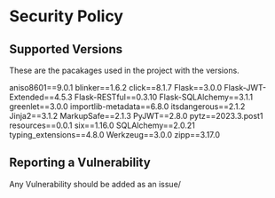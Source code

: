 # Security Policy

## Supported Versions

These are the pacakages used in the project with the versions.

aniso8601==9.0.1
blinker==1.6.2
click==8.1.7
Flask==3.0.0
Flask-JWT-Extended==4.5.3
Flask-RESTful==0.3.10
Flask-SQLAlchemy==3.1.1
greenlet==3.0.0
importlib-metadata==6.8.0
itsdangerous==2.1.2
Jinja2==3.1.2
MarkupSafe==2.1.3
PyJWT==2.8.0
pytz==2023.3.post1
resources==0.0.1
six==1.16.0
SQLAlchemy==2.0.21
typing_extensions==4.8.0
Werkzeug==3.0.0
zipp==3.17.0


## Reporting a Vulnerability
Any Vulnerability should be added as an issue/
